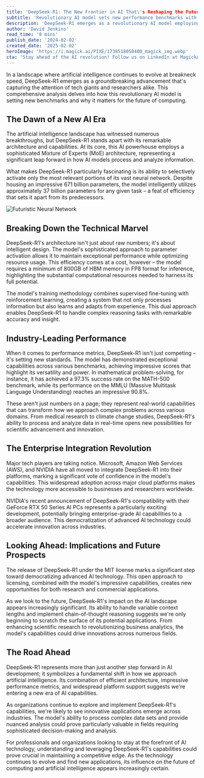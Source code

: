 ```yaml
---
title: 'DeepSeek-R1: The New Frontier in AI That\'s Reshaping the Future of Computing'
subtitle: 'Revolutionary AI model sets new performance benchmarks with efficient architecture'
description: 'DeepSeek-R1 emerges as a revolutionary AI model employing sophisticated Mixture of Experts architecture with 671 billion parameters. Its selective activation approach and impressive benchmark performances are attracting major tech players, while its MIT license release democratizes access to advanced AI technology. The model\'s efficient design and widespread platform support signal a new era in artificial intelligence capabilities.'
author: 'David Jenkins'
read_time: '8 mins'
publish_date: '2024-02-02'
created_date: '2025-02-02'
heroImage: 'https://i.magick.ai/PIXE/1738518050400_magick_img.webp'
cta: 'Stay ahead of the AI revolution! Follow us on LinkedIn at MagickAI to join our community of technology enthusiasts and professionals as we explore the cutting edge of artificial intelligence together!'
---
```


In a landscape where artificial intelligence continues to evolve at breakneck speed, DeepSeek-R1 emerges as a groundbreaking advancement that's capturing the attention of tech giants and researchers alike. This comprehensive analysis delves into how this revolutionary AI model is setting new benchmarks and why it matters for the future of computing.

## The Dawn of a New AI Era

The artificial intelligence landscape has witnessed numerous breakthroughs, but DeepSeek-R1 stands apart with its remarkable architecture and capabilities. At its core, this AI powerhouse employs a sophisticated Mixture of Experts (MoE) architecture, representing a significant leap forward in how AI models process and analyze information.

What makes DeepSeek-R1 particularly fascinating is its ability to selectively activate only the most relevant portions of its vast neural network. Despite housing an impressive 671 billion parameters, the model intelligently utilizes approximately 37 billion parameters for any given task – a feat of efficiency that sets it apart from its predecessors.

![Futuristic Neural Network](https://i.magick.ai/PIXE/1738518193484_magick_img.webp)

## Breaking Down the Technical Marvel

DeepSeek-R1's architecture isn't just about raw numbers; it's about intelligent design. The model's sophisticated approach to parameter activation allows it to maintain exceptional performance while optimizing resource usage. This efficiency comes at a cost, however – the model requires a minimum of 800GB of HBM memory in FP8 format for inference, highlighting the substantial computational resources needed to harness its full potential.

The model's training methodology combines supervised fine-tuning with reinforcement learning, creating a system that not only processes information but also learns and adapts from experience. This dual approach enables DeepSeek-R1 to handle complex reasoning tasks with remarkable accuracy and insight.

## Industry-Leading Performance

When it comes to performance metrics, DeepSeek-R1 isn't just competing – it's setting new standards. The model has demonstrated exceptional capabilities across various benchmarks, achieving impressive scores that highlight its versatility and power. In mathematical problem-solving, for instance, it has achieved a 97.3% success rate on the MATH-500 benchmark, while its performance on the MMLU (Massive Multitask Language Understanding) reaches an impressive 90.8%.

These aren't just numbers on a page; they represent real-world capabilities that can transform how we approach complex problems across various domains. From medical research to climate change studies, DeepSeek-R1's ability to process and analyze data in real-time opens new possibilities for scientific advancement and innovation.

## The Enterprise Integration Revolution

Major tech players are taking notice. Microsoft, Amazon Web Services (AWS), and NVIDIA have all moved to integrate DeepSeek-R1 into their platforms, marking a significant vote of confidence in the model's capabilities. This widespread adoption across major cloud platforms makes the technology more accessible to businesses and researchers worldwide.

NVIDIA's recent announcement of DeepSeek-R1's compatibility with their GeForce RTX 50 Series AI PCs represents a particularly exciting development, potentially bringing enterprise-grade AI capabilities to a broader audience. This democratization of advanced AI technology could accelerate innovation across industries.

## Looking Ahead: Implications and Future Prospects

The release of DeepSeek-R1 under the MIT license marks a significant step toward democratizing advanced AI technology. This open approach to licensing, combined with the model's impressive capabilities, creates new opportunities for both research and commercial applications.

As we look to the future, DeepSeek-R1's impact on the AI landscape appears increasingly significant. Its ability to handle variable context lengths and implement chain-of-thought reasoning suggests we're only beginning to scratch the surface of its potential applications. From enhancing scientific research to revolutionizing business analytics, the model's capabilities could drive innovations across numerous fields.

## The Road Ahead

DeepSeek-R1 represents more than just another step forward in AI development; it symbolizes a fundamental shift in how we approach artificial intelligence. Its combination of efficient architecture, impressive performance metrics, and widespread platform support suggests we're entering a new era of AI capabilities.

As organizations continue to explore and implement DeepSeek-R1's capabilities, we're likely to see innovative applications emerge across industries. The model's ability to process complex data sets and provide nuanced analysis could prove particularly valuable in fields requiring sophisticated decision-making and analysis.

For professionals and organizations looking to stay at the forefront of AI technology, understanding and leveraging DeepSeek-R1's capabilities could prove crucial in maintaining a competitive edge. As the technology continues to evolve and find new applications, its influence on the future of computing and artificial intelligence appears increasingly certain.
